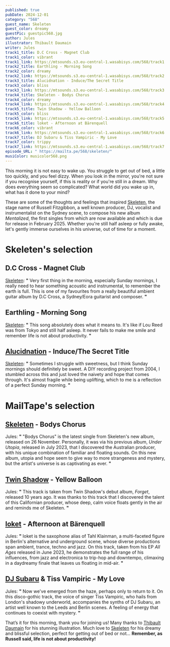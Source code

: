 ```yaml
---
published: true
pubDate: 2024-12-01
category: "568"
guest_name: Skeleten
guest_color: dreamy
guestPic: guestpic568.jpg
author: Jules
illustrator: Thibault Daumain
writer: Jules
track1_title: D.C Cross - Magnet Club
track1_color: vibrant
track1_link: https://mtsounds.s3.eu-central-1.wasabisys.com/568/track1.mp3
track2_title: Earthling - Morning Song
track2_color: dreamy
track2_link: https://mtsounds.s3.eu-central-1.wasabisys.com/568/track2.mp3
track3_title: Alucidnation - Induce/The Secret Title
track3_color: bliss
track3_link: https://mtsounds.s3.eu-central-1.wasabisys.com/568/track3.mp3
track4_title: Skeleten - Bodys Chorus
track4_color: dreamy
track4_link: https://mtsounds.s3.eu-central-1.wasabisys.com/568/track4.mp3
track5_title: Twin Shadow - Yellow Balloon
track5_color: bliss
track5_link: https://mtsounds.s3.eu-central-1.wasabisys.com/568/track5.mp3
track6_title: loket - Afternoon at Bärenquell
track6_color: vibrant
track6_link: https://mtsounds.s3.eu-central-1.wasabisys.com/568/track6.mp3
track7_title: DJ Subaru & Tiss Vampiric - My Love
track7_color: trippy
track7_link: https://mtsounds.s3.eu-central-1.wasabisys.com/568/track7.mp3
episode_URL: " https://mailta.pe/568/skeleten/"
musiColor: musicolor568.png
---
```

This morning it is not easy to wake up. You struggle to get out of bed, a little too quickly, and you feel dizzy. When you look in the mirror, you're not sure if you recognise yourself, if this is reality or if you're still in a dream. Why does everything seem so complicated? What world did you wake up in, what has it done to your mind? 

These are some of the thoughts and feelings that inspired [Skeleten](https://skeleten.bandcamp.com/), the stage name of Russell Fitzgibbon, a well known producer, DJ, vocalist and instrumentalist on the Sydney scene, to compose his new album <i>Mentalized</i>, the first singles from which are now available and which is due for release in February 2025. Whether you're still half asleep or fully awake, let's gently immerse ourselves in his universe, out of time for a moment.


# Skeleten's selection




## D.C Cross - Magnet Club



[Skeleten](https://skeleten.bandcamp.com/): **"** Very first thing in the morning, especially Sunday mornings, I really need to hear something acoustic and instrumental, to remember the earth is full. This is one of my favourites from a really beautiful ambient guitar album by D.C Cross, a Sydney/Eora guitarist and composer.  **"** 



## Earthling - Morning Song



[Skeleten](https://skeleten.bandcamp.com/): **"** This song absolutely does what it means to. It's like if Lou Reed was from Tokyo and still half asleep. It never fails to make me smile and remember life is not about productivity.  **"**



## [Alucidnation](https://alucidnation.bandcamp.com/music) - Induce/The Secret Title



[Skeleten](https://skeleten.bandcamp.com/): **"** Sometimes I struggle with sweetness, but I think Sunday mornings should definitely be sweet. A DIY recording project from 2004, I stumbled across this and just loved the naivety and hope that comes through. It's almost fragile while being uplifting, which to me is a reflection of a perfect Sunday morning. **"** 



# MailTape's selection



## [Skeleten](https://skeleten.bandcamp.com/) - Bodys Chorus



Jules: **"** "Bodys Chorus" is the latest single from Skeleten's new album, released on 26 November. Personally, it was via his previous album, <i>Under Utopia</i>, released in July 2023, that I discovered the Australian producer, with his unique combination of familiar and floating sounds. On this new album, utopia and hope seem to give way to more strangeness and mystery, but the artist's universe is as captivating as ever.  **"** 



## [Twin Shadow](https://twinshadow.bandcamp.com/) - Yellow Balloon



 Jules: **"** This track is taken from Twin Shadow's debut album, <i>Forget</i>, released 10 years ago. It was thanks to this track that I discovered the talent of this Californian producer, whose deep, calm voice floats gently in the air and reminds me of Skeleten. **"** 



## [loket](https://loketmusic.bandcamp.com/) - Afternoon at Bärenquell



Jules: **"** loket is the saxophone alias of Tahl Klainman, a multi-faceted figure in Berlin's alternative and underground scene, whose diverse productions span ambient, trance, techno and jazz. On this track, taken from his EP <i>All Ages</i> released in June 2023, he demonstrates the full range of his influences, from jazz and electronica to trip-hop and downtempo, climaxing in a daydreamy finale that leaves us floating in mid-air. **"** 



## [DJ Subaru](https://djsubaru.bandcamp.com/) & Tiss Vampiric - My Love



 Jules: **"** Now we've emerged from the haze, perhaps only to return to it. On this disco-gothic track, the voice of singer Tiss Vampiric, who hails from London's shadowy underworld, accompanies the synths of DJ Subaru, an artist well known to the Leeds and Berlin scenes. A feeling of energy that continues to coexist with mystery. **"**  



That’s it for this morning, thank you for joining us! Many thanks to [Thibault Daumain](https://thibaultdaumain.fr/) for his stunning illustration. 
Much love to [Skeleten](https://www.instagram.com/yassinkeetan/) for his dreamy and blissful selection, perfect for getting out of bed or not... <b>Remember, as Russell said, life is not about productivity!</b>
